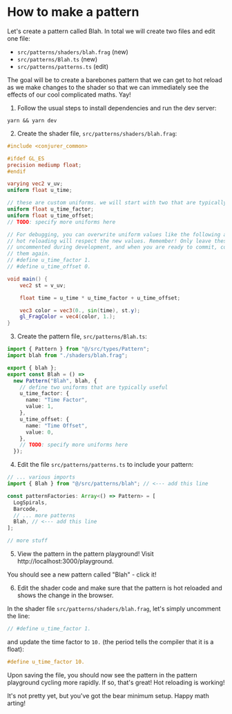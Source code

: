 # How to make a pattern

Let's create a pattern called Blah. In total we will create two files and edit one file:

- `src/patterns/shaders/blah.frag` (new)
- `src/patterns/Blah.ts` (new)
- `src/patterns/patterns.ts` (edit)

The goal will be to create a barebones pattern that we can get to hot reload as we make changes to the shader so that we can immediately see the effects of our cool complicated maths. Yay!

1. Follow the usual steps to install dependencies and run the dev server:

```
yarn && yarn dev
```

2. Create the shader file, `src/patterns/shaders/blah.frag`:

```glsl
#include <conjurer_common>

#ifdef GL_ES
precision mediump float;
#endif

varying vec2 v_uv;
uniform float u_time;

// these are custom uniforms. we will start with two that are typically useful:
uniform float u_time_factor;
uniform float u_time_offset;
// TODO: specify more uniforms here

// For debugging, you can overwrite uniform values like the following and
// hot reloading will respect the new values. Remember! Only leave these lines
// uncommented during development, and when you are ready to commit, comment
// them again.
// #define u_time_factor 1.
// #define u_time_offset 0.

void main() {
    vec2 st = v_uv;

    float time = u_time * u_time_factor + u_time_offset;

    vec3 color = vec3(0., sin(time), st.y);
    gl_FragColor = vec4(color, 1.);
}
```

3. Create the pattern file, `src/patterns/Blah.ts`:

```typescript
import { Pattern } from "@/src/types/Pattern";
import blah from "./shaders/blah.frag";

export { blah };
export const Blah = () =>
  new Pattern("Blah", blah, {
    // define two uniforms that are typically useful
    u_time_factor: {
      name: "Time Factor",
      value: 1,
    },
    u_time_offset: {
      name: "Time Offset",
      value: 0,
    },
    // TODO: specify more uniforms here
  });
```

4. Edit the file `src/patterns/patterns.ts` to include your pattern:

```typescript
// ... various imports
import { Blah } from "@/src/patterns/blah"; // <--- add this line

const patternFactories: Array<() => Pattern> = [
  LogSpirals,
  Barcode,
  // ... more patterns
  Blah, // <--- add this line
];

// more stuff
```

5. View the pattern in the pattern playground! Visit http://localhost:3000/playground.

You should see a new pattern called "Blah" - click it!

6. Edit the shader code and make sure that the pattern is hot reloaded and shows the change in the browser.

In the shader file `src/patterns/shaders/blah.frag`, let's simply uncomment the line:

```glsl
// #define u_time_factor 1.
```

and update the time factor to `10.` (the period tells the compiler that it is a float):

```glsl
#define u_time_factor 10.
```

Upon saving the file, you should now see the pattern in the pattern playground cycling more rapidly. If so, that's great! Hot reloading is working!

It's not pretty yet, but you've got the bear minimum setup. Happy math arting!
